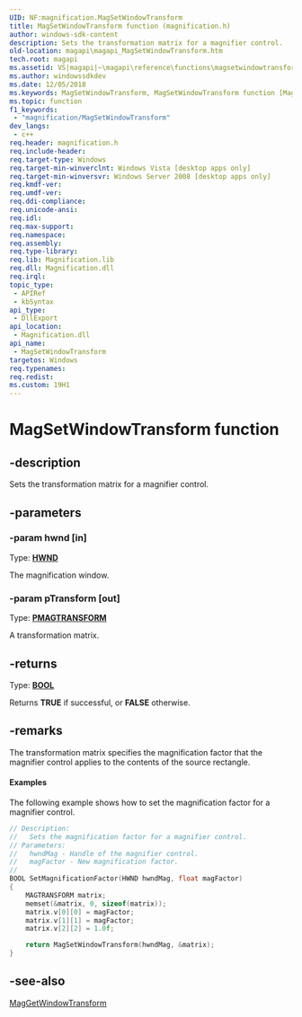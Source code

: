 ```yaml
---
UID: NF:magnification.MagSetWindowTransform
title: MagSetWindowTransform function (magnification.h)
author: windows-sdk-content
description: Sets the transformation matrix for a magnifier control.
old-location: magapi\magapi_MagSetWindowTransform.htm
tech.root: magapi
ms.assetid: VS|magapi|~\magapi\reference\functions\magsetwindowtransform.htm
ms.author: windowssdkdev
ms.date: 12/05/2018
ms.keywords: MagSetWindowTransform, MagSetWindowTransform function [Magnification API], magapi.magapi_MagSetWindowTransform, magapi_MagSetWindowTransform, magnification/MagSetWindowTransform
ms.topic: function
f1_keywords: 
 - "magnification/MagSetWindowTransform"
dev_langs:
 - c++
req.header: magnification.h
req.include-header: 
req.target-type: Windows
req.target-min-winverclnt: Windows Vista [desktop apps only]
req.target-min-winversvr: Windows Server 2008 [desktop apps only]
req.kmdf-ver: 
req.umdf-ver: 
req.ddi-compliance: 
req.unicode-ansi: 
req.idl: 
req.max-support: 
req.namespace: 
req.assembly: 
req.type-library: 
req.lib: Magnification.lib
req.dll: Magnification.dll
req.irql: 
topic_type:
 - APIRef
 - kbSyntax
api_type:
 - DllExport
api_location:
 - Magnification.dll
api_name:
 - MagSetWindowTransform
targetos: Windows
req.typenames: 
req.redist: 
ms.custom: 19H1
---
```


# MagSetWindowTransform function


## -description


Sets the transformation matrix for a magnifier control. 


## -parameters




### -param hwnd [in]

Type: <b><a href="https://docs.microsoft.com/windows/desktop/WinProg/windows-data-types">HWND</a></b>

The magnification window.


### -param pTransform [out]

Type: <b><a href="https://docs.microsoft.com/windows/desktop/api/magnification/ns-magnification-magtransform">PMAGTRANSFORM</a></b>

A transformation matrix.


## -returns



Type: <b><a href="https://docs.microsoft.com/windows/desktop/WinProg/windows-data-types">BOOL</a></b>

Returns <b>TRUE</b> if successful, or <b>FALSE</b> otherwise.




## -remarks



The transformation matrix specifies the magnification factor that the magnifier control applies to the contents of the source rectangle.


#### Examples

The following example shows how to set the magnification factor for a magnifier control.


```cpp
// Description:
//   Sets the magnification factor for a magnifier control.
// Parameters:
//   hwndMag - Handle of the magnifier control.
//   magFactor - New magnification factor.
//
BOOL SetMagnificationFactor(HWND hwndMag, float magFactor)
{
    MAGTRANSFORM matrix;
    memset(&matrix, 0, sizeof(matrix));
    matrix.v[0][0] = magFactor;
    matrix.v[1][1] = magFactor;
    matrix.v[2][2] = 1.0f;

    return MagSetWindowTransform(hwndMag, &matrix);  
}

```





## -see-also




<a href="https://docs.microsoft.com/previous-versions/windows/desktop/api/magnification/nf-magnification-maggetwindowtransform">MagGetWindowTransform</a>
 

 

